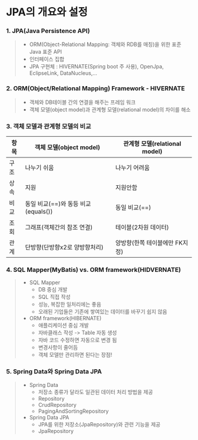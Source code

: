 # JPA의 개요와 설정

### 1. JPA(Java Persistence API)
> - ORM(Object-Relational Mapping: 객체와 RDB를 매칭)을 위한 표준 Java 표준 API  
> - 인터페이스 집합
> - JPA 구현체 : HIVERNATE(Spring boot 주 사용), OpenJpa, EclipseLink, DataNucleus,...

### 2. ORM(Object/Relational Mapping) Framework - HIVERNATE
> - 객체와 DB테이블 간의 연결을 해주는 프레임 워크  
> - 객체 모델(object model)과 관계형 모델(relational model)의 차이를 해소

### 3. 객체 모델과 관계형 모델의 비교
| 항목  | 객체 모델(object model)        | 관계형 모델(relational model) |
|-----|----------------------------|--------------------------|
|구조| 나누기 쉬움                     |나누기 어려움|
|상속| 지원                         |지원안함|
|비교| 동일 비교(==)와 동등 비교(equals()) |동일 비교(==)|
|조회| 그래프(객체간의 참조 연결)            |테이블(2차원 데이터)|
|관계| 단방향(단방향x2로 양방향처리)          |양방향(한쪽 테이블에만 FK지정)|

### 4. SQL Mapper(MyBatis) vs. ORM framework(HIDVERNATE)
> - SQL Mapper
>   - DB 중심 개발
>   - SQL 직접 작성
>   - 성능, 복잡한 일처리에는 좋음
>   - 오래된 기업들은 기존에 쌓여있는 데이터를 바꾸기 쉽지 않음
> - ORM framework(HIBERNATE)
>   - 애플리케이션 중심 개발
>   - 자바클래스 작성 -> Table 자동 생성
>   - 자바 코드 수정하면 자동으로 변경 됨
>   - 변경사항이 줄어듬
>   - 객체 모델만 관리하면 된다는 장점!

### 5. Spring Data와 Spring Data JPA 
> - Spring Data
>   - 저장소 종류가 달라도 일관된 데이터 처리 방법을 제공
>   - Repository
>   - CrudRepository
>   - PagingAndSortingRepository
> - Spring Data JPA
>   - JPA를 위한 저장소(JpaRepository)와 관련 기능을 제공
>   - JpaRepository
